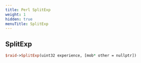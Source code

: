 ```yaml
---
title: Perl SplitExp
weight: 1
hidden: true
menuTitle: SplitExp
---
```

## SplitExp
```perl
$raid->SplitExp(uint32 experience, [mob* other = nullptr])
```